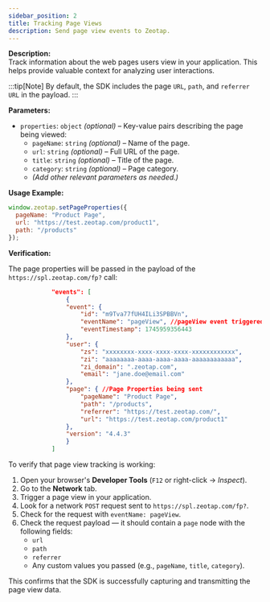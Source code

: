 ```yaml
---
sidebar_position: 2
title: Tracking Page Views
description: Send page view events to Zeotap.
---
```


**Description:**  
Track information about the web pages users view in your application. This helps provide valuable context for analyzing user interactions.

:::tip[Note]
By default, the SDK includes the page `URL`, `path`, and `referrer URL` in the payload.
:::

**Parameters:**

- `properties`: `object` *(optional)* – Key-value pairs describing the page being viewed:
  - `pageName`: `string` *(optional)* – Name of the page.
  - `url`: `string` *(optional)* – Full URL of the page.
  - `title`: `string` *(optional)* – Title of the page.
  - `category`: `string` *(optional)* – Page category.
  - *(Add other relevant parameters as needed.)*

**Usage Example:**

```javascript
window.zeotap.setPageProperties({
  pageName: "Product Page",
  url: "https://test.zeotap.com/product1",
  path: "/products"
});
```

**Verification:**

The page properties will be passed in the payload of the ```https://spl.zeotap.com/fp?``` call:

```json title="Page properties in payload" {5,14-18}
            "events": [
                {
                "event": {
                    "id": "m9Tva77fUH4ILi3SPBBVn",
                    "eventName": "pageView", //pageView event triggered
                    "eventTimestamp": 1745959356443
                },
                "user": {
                    "zs": "xxxxxxxx-xxxx-xxxx-xxxx-xxxxxxxxxxxx",
                    "zi": "aaaaaaaa-aaaa-aaaa-aaaa-aaaaaaaaaaaa",
                    "zi_domain": ".zeotap.com",
                    "email": "jane.doe@email.com"
                },
                "page": { //Page Properties being sent
                    "pageName": "Product Page",
                    "path": "/products",
                    "referrer": "https://test.zeotap.com/",
                    "url": "https://test.zeotap.com/product1"
                },
                "version": "4.4.3"
                }
            ]
```

To verify that page view tracking is working:

1. Open your browser's **Developer Tools** (`F12` or right-click → *Inspect*).
2. Go to the **Network** tab.
3. Trigger a page view in your application.
4. Look for a network `POST` request sent to ```https://spl.zeotap.com/fp?```.
5. Check for the request with ```eventName: pageView```.
5. Check the request payload — it should contain a `page` node with the following fields:
   - `url`
   - `path`
   - `referrer`
   - Any custom values you passed (e.g., `pageName`, `title`, `category`).

This confirms that the SDK is successfully capturing and transmitting the page view data.
